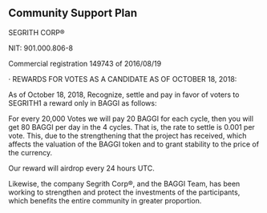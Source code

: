 ## Community Support Plan

SEGRITH CORP®

NIT: 901.000.806-8

Commercial registration 149743 of 2016/08/19

· REWARDS FOR VOTES AS A CANDIDATE AS OF OCTOBER 18, 2018:

As of October 18, 2018, Recognize, settle and pay in favor of voters to SEGRITH1 a reward only in BAGGI as follows:

For every 20,000 Votes we will pay 20 BAGGI for each cycle, then you will get 80 BAGGI per day in the 4 cycles. That is, the rate to settle is 0.001 per vote.
This, due to the strengthening that the project has received, which affects the valuation of the BAGGI token and to grant stability to the price of the currency.

Our reward will airdrop every 24 hours UTC.

Likewise, the company Segrith Corp:registered:, and the BAGGI Team, has been working to strengthen and protect the investments of the participants, which benefits the entire community in greater proportion.
